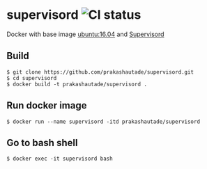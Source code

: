 # supervisord ![CI status](https://img.shields.io/badge/build-passing-brightgreen.svg)

Docker with base image [ubuntu:16.04](https://hub.docker.com/_/ubuntu/) and [Supervisord](http://supervisord.org)

## Build
```
$ git clone https://github.com/prakashautade/supervisord.git
$ cd supervisord
$ docker build -t prakashautade/supervisord .
```
## Run docker image
```
$ docker run --name supervisord -itd prakashautade/supervisord
```
## Go to bash shell
```
$ docker exec -it supervisord bash
```
